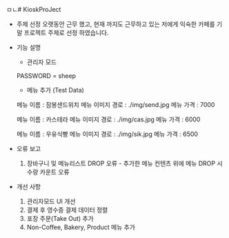 ㅁㄴ# KioskProJect

- 주제 선정
  오랫동안 근무 했고, 현재 까지도 근무하고 있는 저에게 익숙한 카페를 기말 프로젝트 주제로 선정 하였습니다.

- 기능 설명
  - 관리자 모드
  
   PASSWORD = sheep
  
  - 메뉴 추가 (Test Data)

   메뉴 이름 : 잠봉샌드위치
   메뉴 이미지 경로 : ./img/send.jpg
   메뉴 가격 : 7000
  
   메뉴 이름 : 카스테라
   메뉴 이미지 경로 : ./img/cas.jpg
   메뉴 가격 : 6000
  
   메뉴 이름 : 우유식빵
   메뉴 이미지 경로 : ./img/sik.jpg
   메뉴 가격 : 6500
  
- 오류 보고
  1. 장바구니 및 메뉴리스트 DROP 오류 - 추가한 메뉴 컨텐츠 위에 메뉴 DROP 시 수량 카운트 오류

- 개선 사항
  1. 관리자모드 UI 개선
  2. 결제 후 영수증 결제 데이터 정렬
  3. 포장 주문(Take Out) 추가
  4. Non-Coffee, Bakery, Product 메뉴 추가
